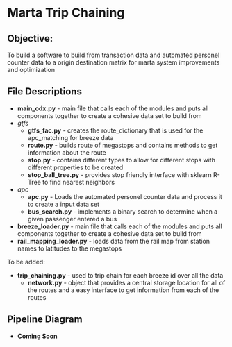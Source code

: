 # Marta Trip Chaining

## Objective:
To build a software to build from transaction data and automated personel counter data to a origin destination matrix for marta system improvements and optimization

## File Descriptions
- **main_odx.py** - main file that calls each of the modules and puts all components together to create a cohesive data set to build from
- *gtfs* 
  - **gtfs_fac.py** - creates the route_dictionary that is used for the apc_matching for breeze data
  - **route.py** - builds route of megastops and contains methods to get information about the route
  - **stop.py** - contains different types to allow for different stops with different properties to be created
  - **stop_ball_tree.py** - provides stop friendly interface with sklearn R-Tree to find nearest neighbors
- *apc*
  - **apc.py** - Loads the automated personel counter data and process it to create a input data set
  - **bus_search.py** - implements a binary search to determine when a given passenger entered a bus
- **breeze_loader.py** - main file that calls each of the modules and puts all components together to create a cohesive data set to build from
- **rail_mapping_loader.py** - loads data from the rail map from station names to latitudes to the megastops

To be added:
- **trip_chaining.py** - used to trip chain for each breeze id over all the data
  - **network.py** - object that provides a central storage location for all of the routes and a easy interface to get information from  each of the routes


## Pipeline Diagram 

- **Coming Soon**

